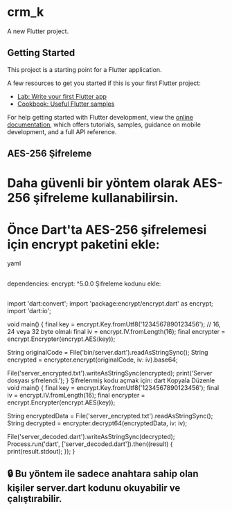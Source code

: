 # crm_k

A new Flutter project.

## Getting Started

This project is a starting point for a Flutter application.

A few resources to get you started if this is your first Flutter project:

- [Lab: Write your first Flutter app](https://docs.flutter.dev/get-started/codelab)
- [Cookbook: Useful Flutter samples](https://docs.flutter.dev/cookbook)

For help getting started with Flutter development, view the
[online documentation](https://docs.flutter.dev/), which offers tutorials,
samples, guidance on mobile development, and a full API reference.




## AES-256 Şifreleme

# Daha güvenli bir yöntem olarak AES-256 şifreleme kullanabilirsin.

# Önce Dart'ta AES-256 şifrelemesi için encrypt paketini ekle:
yaml
##

dependencies:
  encrypt: ^5.0.0
Şifreleme kodunu ekle:
##


import 'dart:convert';
import 'package:encrypt/encrypt.dart' as encrypt;
import 'dart:io';

void main() {
  final key = encrypt.Key.fromUtf8('1234567890123456'); // 16, 24 veya 32 byte olmalı
  final iv = encrypt.IV.fromLength(16);
  final encrypter = encrypt.Encrypter(encrypt.AES(key));

  String originalCode = File('bin/server.dart').readAsStringSync();
  String encrypted = encrypter.encrypt(originalCode, iv: iv).base64;

  File('server_encrypted.txt').writeAsStringSync(encrypted);
  print('Server dosyası şifrelendi.');
}
Şifrelenmiş kodu açmak için:
dart
Kopyala
Düzenle
void main() {
  final key = encrypt.Key.fromUtf8('1234567890123456');
  final iv = encrypt.IV.fromLength(16);
  final encrypter = encrypt.Encrypter(encrypt.AES(key));

  String encryptedData = File('server_encrypted.txt').readAsStringSync();
  String decrypted = encrypter.decrypt64(encryptedData, iv: iv);

  File('server_decoded.dart').writeAsStringSync(decrypted);
  Process.run('dart', ['server_decoded.dart']).then((result) {
    print(result.stdout);
  });
}
## 🔒 Bu yöntem ile sadece anahtara sahip olan kişiler server.dart kodunu okuyabilir ve çalıştırabilir.

<!-- 🔥 Sonuç
Yöntem	Açıklama	                                                                                    Güvenlik Seviyesi
Dart compile exe ile çalıştırılabilir dosya yapma	.dart kodunu .exe/.bin haline getirir ve gizler.	Orta ✅
Base64 ile kod gizleme	Kodları Base64 formatına çevirir, ancak teknik olarak çözülebilir.	            Düşük ⚠️
AES-256 ile şifreleme	Şifreleme anahtarı olmadan kod okunamaz hale gelir.	                            Yüksek 🔒
✅ Eğer sadece çalıştırılabilir hale getirmek istiyorsan → dart compile exe kullan.
🔒 Eğer kodlarını tamamen korumak istiyorsan → AES-256 şifreleme kullan.
 -->